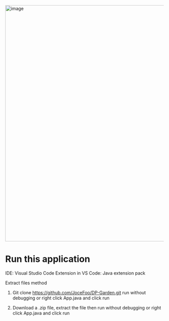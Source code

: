 <img width="750" alt="image" src="https://github.com/JoceFoo/DP-Garden/assets/78674605/985817be-e24b-4c27-844b-9387b1f27408">


# Run this application
IDE: Visual Studio Code
Extension in VS Code: Java extension pack

Extract files method
1. Git clone https://github.com/JoceFoo/DP-Garden.git
   run without debugging or right click App.java and click run
   
3. Download a .zip file, extract the file then
   run without debugging or right click App.java and click run
